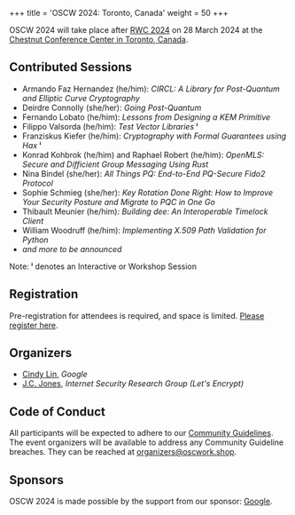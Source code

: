 +++
title = 'OSCW 2024: Toronto, Canada'
weight = 50
+++

OSCW 2024 will take place after [RWC 2024](https://rwc.iacr.org/2024/) on 28 March 2024 at the [Chestnut Conference Center in Toronto, Canada](https://chestnutconferencecentre.utoronto.ca/).

## Contributed Sessions
- Armando Faz Hernandez (he/him): *CIRCL: A Library for Post-Quantum and Elliptic Curve Cryptography*
- Deirdre Connolly (she/her): *Going Post-Quantum*
- Fernando Lobato (he/him): *Lessons from Designing a KEM Primitive*
- Filippo Valsorda (he/him): *Test Vector Libraries* **ⁱ**
- Franziskus Kiefer (he/him): *Cryptography with Formal Guarantees using Hax* **ⁱ**
- Konrad Kohbrok (he/him) and Raphael Robert (he/him): *OpenMLS: Secure and Difficient Group Messaging Using Rust*
- Nina Bindel (she/her): *All Things PQ: End-to-End PQ-Secure Fido2 Protocol*
- Sophie Schmieg (she/her): *Key Rotation Done Right: How to Improve Your Security Posture and Migrate to PQC in One Go*
- Thibault Meunier (he/him): *Building dee: An Interoperable Timelock Client*
- William Woodruff (he/him): *Implementing X.509 Path Validation for Python*
- *and more to be announced*

Note: **ⁱ** denotes an Interactive or Workshop Session

## Registration
Pre-registration for attendees is required, and space is limited. [Please register here](https://rsvp.withgoogle.com/events/oscw-2024).

## Organizers
- [Cindy Lin](https://cindylindeed.github.io/), <em>Google</em>
- [J.C. Jones](https://insufficient.coffee/), <em>Internet Security Research Group (Let's Encrypt)</em>

## Code of Conduct
All participants will be expected to adhere to our [Community Guidelines](https://developers.google.com/community-guidelines). The event organizers will be available to address any Community Guideline breaches. They can be reached at [organizers@oscwork.shop](mailto:organizers@oscwork.shop).

## Sponsors
OSCW 2024 is made possible by the support from our sponsor: [Google](https://www.google.com/).
